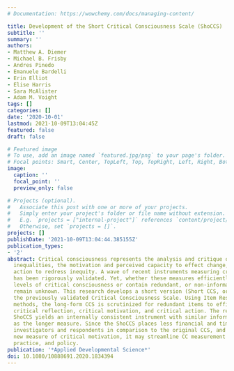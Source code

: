 ```yaml
---
# Documentation: https://wowchemy.com/docs/managing-content/

title: Development of the Short Critical Consciousness Scale (ShoCCS)
subtitle: ''
summary: ''
authors:
- Matthew A. Diemer
- Michael B. Frisby
- Andres Pinedo
- Emanuele Bardelli
- Erin Elliot
- Elise Harris
- Sara McAlister
- Adam M. Voight
tags: []
categories: []
date: '2020-10-01'
lastmod: 2021-10-09T13:04:45Z
featured: false
draft: false

# Featured image
# To use, add an image named `featured.jpg/png` to your page's folder.
# Focal points: Smart, Center, TopLeft, Top, TopRight, Left, Right, BottomLeft, Bottom, BottomRight.
image:
  caption: ''
  focal_point: ''
  preview_only: false

# Projects (optional).
#   Associate this post with one or more of your projects.
#   Simply enter your project's folder or file name without extension.
#   E.g. `projects = ["internal-project"]` references `content/project/deep-learning/index.md`.
#   Otherwise, set `projects = []`.
projects: []
publishDate: '2021-10-09T13:04:44.385155Z'
publication_types:
- '2'
abstract: Critical consciousness represents the analysis and critique of structural
  inequalities, the motivation and perceived capacity to effect change, and social
  action to redress inequity. A wave of recent instruments measuring critical consciousness
  has been rigorously validated. Yet, whether these measures efficiently assess different
  levels of critical consciousness or contain redundant, or non-informative, items
  remain unknown. This research develops a short version (Short CCS, or ShoCCS) of
  the previously validated Critical Consciousness Scale. Using Item Response Theory
  methods, the long-form CCS is scrutinized for redundant items to efficiently measure
  critical reflection, critical motivation, and critical action. The resulting 13-item
  ShoCCS yields an internally consistent instrument with similar information distributions
  as the longer measure. Since the ShoCCS places less financial and time burden on
  investigators and respondents in comparison to the original CCS, and includes a
  new measure of critical motivation, it may streamline CC measurement in scholarship,
  practice, and policy.
publication: '*Applied Developmental Science*'
doi: 10.1080/10888691.2020.1834394
---
```

